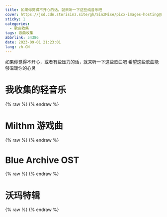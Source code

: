 ```yaml
---
title: 如果你觉得不开心的话，就来听一下这些纯音乐吧
cover: https://jsd.cdn.storisinz.site/gh/SinzMise/picx-images-hosting@master/20230901/wallhaven-ne3k6o_1920x1080.39jlt0h900u0.png
sticky: 1
categories:
  - 歌曲收集
tags: 歌曲收集
abbrlink: 54386
date: 2023-09-01 21:23:01
lang: zh-CN
---
```

如果你觉得不开心，或者有些压力的话，就来听一下这些歌曲吧
希望这些歌曲能够温暖你的心灵
# 我收集的轻音乐
{% raw %}
<meting-js server="netease" type="playlist" id="8706644516"></meting-js>
{% endraw %}

# Milthm 游戏曲
{% raw %}
<meting-js server="netease" type="playlist" id="8801343427"></meting-js>
{% endraw %}

# Blue Archive OST
{% raw %}
<meting-js server="netease" type="playlist" id="8388353818"></meting-js>
{% endraw %}

# 沃玛特辑
{% raw %}
<meting-js server="netease" type="playlist" id="2743631380"></meting-js>
{% endraw %}
